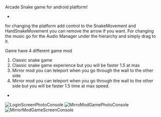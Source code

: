 Arcade Snake game for android platform!

- 
for changing the platform add control to the SnakeMovement and HardSnakeMovement you can remove the arrow if you want.
For changing the music go for the Audio Manager under the hierarchy and simply drag to it.

Game have 4 different game mod 
1. Classic snake game 
2. Classic snake game experience but you will be faster 1.5 at max 
3. Mirror mod you can teleport when you go through the wall to the other side 
3. Mirror mod you can teleport when you go through the wall to the other side  but you will be faster 1.5 time at max speed.

-




![LoginScreenPhotoConsole](https://github.com/Qundir/Snakerss/assets/58619530/498f0fb4-12fa-47be-a544-bae6998a69c5)
![MirroModGamePhotoConsole](https://github.com/Qundir/Snakerss/assets/58619530/7b4403ea-1ad5-423c-8fd3-4bf22227b804)
![MirrorModGameScreenConsole](https://github.com/Qundir/Snakerss/assets/58619530/ce6a95b1-92a1-4d86-9496-37b7ba8425ed)
